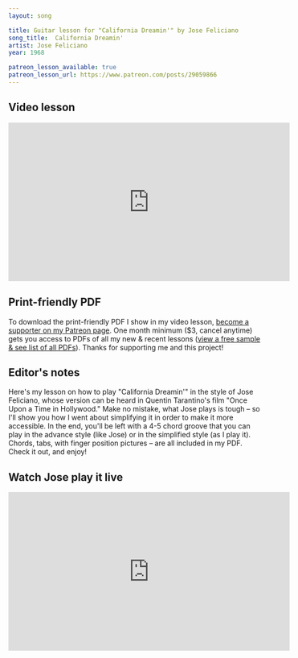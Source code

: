```yaml
---
layout: song

title: Guitar lesson for "California Dreamin'" by Jose Feliciano
song_title:  California Dreamin'
artist: Jose Feliciano
year: 1968

patreon_lesson_available: true
patreon_lesson_url: https://www.patreon.com/posts/29059866
---
```


## Video lesson

<iframe width="560" height="315" src="https://www.youtube.com/embed/Q7x0E0BsAIE?showinfo=0" frameborder="0" allowfullscreen></iframe>

<!-- Coming soon... -->

## Print-friendly PDF

To download the print-friendly PDF I show in my video lesson, [become a supporter on my Patreon page](https://www.patreon.com/posts/29059866). One month minimum ($3, cancel anytime) gets you access to PDFs of all my new & recent lessons ([view a free sample & see list of all PDFs](http://playsongnotes.com/downloads)). Thanks for supporting me and this project!

## Editor's notes

Here's my lesson on how to play "California Dreamin'" in the style of Jose Feliciano, whose version can be heard in Quentin Tarantino's film "Once Upon a Time in Hollywood." Make no mistake, what Jose plays is tough – so I'll show you how I went about simplifying it in order to make it more accessible. In the end, you'll be left with a 4-5 chord groove that you can play in the advance style (like Jose) or in the simplified style (as I play it). Chords, tabs, with finger position pictures – are all included in my PDF. Check it out, and enjoy!

## Watch Jose play it live

<iframe width="560" height="315" src="https://www.youtube.com/embed/FKIrqC2QUvg" frameborder="0" allow="accelerometer; autoplay; encrypted-media; gyroscope; picture-in-picture" allowfullscreen></iframe>
